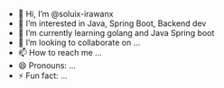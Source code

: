 - 👋 Hi, I’m @soluix-irawanx
- 👀 I’m interested in Java, Spring Boot, Backend dev
- 🌱 I’m currently learning golang and Java Spring boot
- 💞️ I’m looking to collaborate on ...
- 📫 How to reach me ...
- 😄 Pronouns: ...
- ⚡ Fun fact: ...

<!---
soluix-irawanx/soluix-irawanx is a ✨ special ✨ repository because its `README.md` (this file) appears on your GitHub profile.
You can click the Preview link to take a look at your changes.
--->
